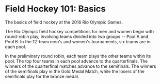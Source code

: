Field Hockey 101: Basics
========================

The basics of field hockey at the 2016 Rio Olympic Games.

The Rio Olympic field hockey competitions for men and women begin with round-robin play, involving teams divided into two groups -- Pool A and Pool B. In the 12-team men's and women's tournaments, six teams are in each pool.

In the preliminary round robin, each team plays the other teams within its pool. The top four teams in each pool advance to the quarterfinals.
The winners of the quarterfinal matches advance to the semifinals. The winners of the semifinals play in the Gold Medal Match, while the losers of the semifinals play for the bronze medal.


